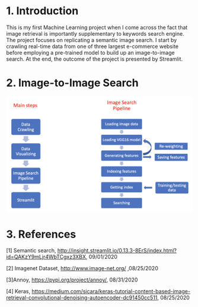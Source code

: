 # 1. Introduction

This is my first Machine Learning project when I come across the fact that image retrieval is importantly supplementary to keywords search engine. The project focuses on replicating a semantic image search. I start by crawling real-time data from one of three largest e-commerce website before employing a pre-trained model to build up an image-to-image search. At the end, the outcome of the project is presented by Streamlit.

# 2. Image-to-Image Search

![](https://github.com/SteveVu2212/Image-to-Image-Search/blob/main/images/framework.png)

# 3. References

[1] Semantic search, http://insight.streamlit.io/0.13.3-8ErS/index.html?id=QAKzY9mLjr4WbTCgxz3XBX, 09/01/2020

[2] Imagenet Dataset, http://www.image-net.org/ ,08/25/2020

[3]Annoy, https://pypi.org/project/annoy/, 08/31/2020

[4] Keras, https://medium.com/sicara/keras-tutorial-content-based-image-retrieval-convolutional-denoising-autoencoder-dc91450cc511, 08/25/2020
